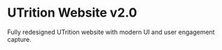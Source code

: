 # UTrition Website v2.0

Fully redesigned UTrition website with modern UI and user engagement capture.